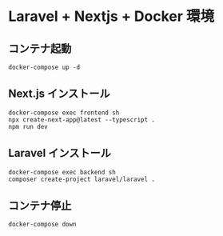 # Laravel + Nextjs + Docker 環境

## コンテナ起動

```
docker-compose up -d
```

## Next.js インストール

```
docker-compose exec frontend sh
npx create-next-app@latest --typescript .
npm run dev
```

## Laravel インストール

```
docker-compose exec backend sh
composer create-project laravel/laravel .
```

## コンテナ停止

```
docker-compose down
```
